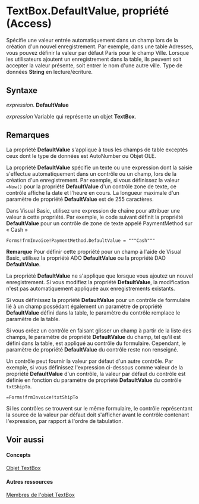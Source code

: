 
# TextBox.DefaultValue, propriété (Access)

Spécifie une valeur entrée automatiquement dans un champ lors de la création d'un nouvel enregistrement. Par exemple, dans une table Adresses, vous pouvez définir la valeur par défaut Paris pour le champ Ville. Lorsque les utilisateurs ajoutent un enregistrement dans la table, ils peuvent soit accepter la valeur présente, soit entrer le nom d'une autre ville. Type de données  **String** en lecture/écriture.


## Syntaxe

 _expression_. **DefaultValue**

 _expression_ Variable qui représente un objet **TextBox**.


## Remarques

La propriété  **DefaultValue** s'applique à tous les champs de table exceptés ceux dont le type de données est AutoNumber ou Objet OLE.

La propriété  **DefaultValue** spécifie un texte ou une expression dont la saisie s'effectue automatiquement dans un contrôle ou un champ, lors de la création d'un enregistrement. Par exemple, si vous définissez la valeur `=Now()` pour la propriété **DefaultValue** d'un contrôle zone de texte, ce contrôle affiche la date et l'heure en cours. La longueur maximale d'un paramètre de propriété **DefaultValue** est de 255 caractères.

Dans Visual Basic, utilisez une expression de chaîne pour attribuer une valeur à cette propriété. Par exemple, le code suivant définit la propriété  **DefaultValue** pour un contrôle de zone de texte appelé PaymentMethod sur « Cash »




```
Forms!frmInvoice!PaymentMethod.DefaultValue = """Cash"""
```


 **Remarque**  Pour définir cette propriété pour un champ à l'aide de Visual Basic, utilisez la propriété ADO  **DefaultValue** ou la propriété DAO **DefaultValue**.

La propriété  **DefaultValue** ne s'applique que lorsque vous ajoutez un nouvel enregistrement. Si vous modifiez la propriété **DefaultValue**, la modification n'est pas automatiquement appliquée aux enregistrements existants.

Si vous définissez la propriété  **DefaultValue** pour un contrôle de formulaire lié à un champ possédant également un paramètre de propriété **DefaultValue** défini dans la table, le paramètre du contrôle remplace le paramètre de la table.

Si vous créez un contrôle en faisant glisser un champ à partir de la liste des champs, le paramètre de propriété  **DefaultValue** du champ, tel qu'il est défini dans la table, est appliqué au contrôle du formulaire. Cependant, le paramètre de propriété **DefaultValue** du contrôle reste non renseigné.

Un contrôle peut fournir la valeur par défaut d'un autre contrôle. Par exemple, si vous définissez l'expression ci-dessous comme valeur de la propriété  **DefaultValue** d'un contrôle, la valeur par défaut du contrôle est définie en fonction du paramètre de propriété **DefaultValue** du contrôle `txtShipTo`.




```
=Forms!frmInvoice!txtShipTo
```

Si les contrôles se trouvent sur le même formulaire, le contrôle représentant la source de la valeur par défaut doit s'afficher avant le contrôle contenant l'expression, par rapport à l'ordre de tabulation.


## Voir aussi


#### Concepts


[Objet TextBox](d74fbe9a-0d40-7d28-956f-a2bfd0cfee45.md)
#### Autres ressources


[Membres de l'objet TextBox](bb55abbc-902e-fc2d-bdff-063c55426cd0.md)